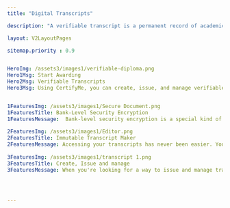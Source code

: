 ```yaml
---
title: "Digital Transcripts"

description: "A verifiable transcript is a permanent record of academic achievements. CertifyMe, users can create, issue, and manage verifiable transcripts with advanced bank-level security encryptions."

layout: V2LayoutPages

sitemap.priority : 0.9


HeroImg: /assets3/images1/verifiable-diploma.png
Hero1Msg: Start Awarding
Hero2Msg: Verifiable Transcripts
Hero3Msg: Using CertifyMe, you can create, issue, and manage verifiable transcripts with advanced bank-level security encryptions and custom fields.


1FeaturesImg: /assets3/images1/Secure Document.png
1FeaturesTitle: Bank-Level Security Encryption
1FeaturesMessage:  Bank-level security encryption is a special kind of encryption that is designed to protect the data on your wire transfer, which can be very sensitive. Because of the sensitive nature of your wire transfer information, we use advanced security encryptions to make your transcripts secure.
                  
2FeaturesImg: /assets3/images1/Editor.png
2FeaturesTitle: Immutable Transcript Maker
2FeaturesMessage: Accessing your transcripts has never been easier. You can now issue transcripts with complete white-labelled credential pages, that is, a URL, logo, footer, and header of the credential page that match your brand. The white-labelled credential page can be generated using the AWS Quantum Ledger and blockchain platform, which is highly secure, reliable, and scalable. Our white-labelled transcripts are certified by a third-party auditor to ensure the authenticity of each transcript.
                  
3FeaturesImg: /assets3/images1/transcript 1.png
3FeaturesTitle: Create, Issue and manage
3FeaturesMessage: When you're looking for a way to issue and manage transcripts, we've got you covered. With our advanced editor, you can create templates easily, and we have multiple methods of issuing quick awards CSV, APIs for issuing the credential, analytics, and more manageable options so you can measure and analyze your program. CertifyMe is easy-to-use and has all the features that you need to get started on your transcript issuance journey.




---
```


